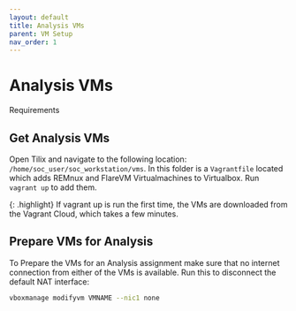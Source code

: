 ```yaml
---
layout: default
title: Analysis VMs
parent: VM Setup
nav_order: 1
---
```


# Analysis VMs

Requirements

## Get Analysis VMs

Open Tilix and navigate to the following location: `/home/soc_user/soc_workstation/vms`.
In this folder is a `Vagrantfile` located which adds REMnux and FlareVM Virtualmachines to Virtualbox. Run `vagrant up` to add them.

{: .highlight}
If vagrant up is run the first time, the VMs are downloaded from the Vagrant Cloud, which takes a few minutes.

## Prepare VMs for Analysis

To Prepare the VMs for an Analysis assignment make sure that no internet connection from either of the VMs is available.
Run this to disconnect the default NAT interface:

```bash
vboxmanage modifyvm VMNAME --nic1 none
```
